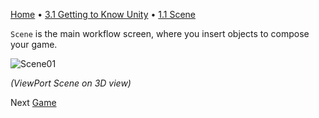 [Home](../../HomeEN.md) • [3.1 Getting to Know Unity](./1_interface_eng.md) • [1.1 Scene](#)

`Scene` is the main workflow screen, where you insert objects to compose your game.


![Scene01](https://cdn.discordapp.com/attachments/859440081462493194/859581899567530004/unknown.png)

*(ViewPort Scene on 3D view)*

Next [Game](./1.2_game_eng.md)